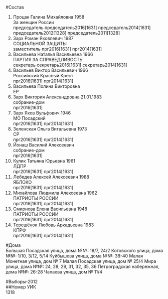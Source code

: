 #Состав  
1. Процак Галина Михайловна 1958  
    За женщин России  
    председатель председатель2016[1631] председатель2014[1631] председатель2012[1328] председатель2011[1328]  
2. Зарх Роман Яковлевич 1987  
    СОЦИАЛЬНОЙ ЗАЩИТЫ  
    заместитель прг2016[1631] прг2014[1631]  
3. Васильева Наталья Васильевна 1966  
    ПАРТИЯ ЗА СПРАВЕДЛИВОСТЬ  
    секретарь секретарь2016[1631] секретарь2014[1631]  
4. Васильев Виктор Васильевич 1966  
    Российский Красный Крест  
    прг2016[1631] прг2014[1631]  
5. Васильева Полина Викторовна  
    ЕР  
6. Зарх Виктория Александровна 21.01.1983  
    собрание-дом  
    прг2016[1631]  
7. Зарх Яков Вульфович 1946  
    МО Посадский  
    прг2016[1631] прг2014[1631]  
8. Зеленская Ольга Витальевна 1973  
    СР  
    прг2016[1631] прг2014[1631]  
9. Йонаш Василий Алексеевич  
    собрание-дом  
    прг2016[1631]  
10. Кулик Татьяна Юрьевна 1961  
    ЛДПР  
    прг2016[1631] прг2014[1631]  
11. Лебедев Алексей Алексеевич 1988  
    ЯБЛОКО  
    прг2016[1631] прг2014[1631]  
12. Михайлова Людмила Алексеевна 1962  
    ПАТРИОТЫ РОССИИ  
    прг2016[1631] прг2014[1631]  
13. Смирнова Елена Васильевна 1948  
    ПАТРИОТЫ РОССИИ  
    прг2016[1631] прг2014[1631]  
14. Терешёнок Любовь Аркадьевна 1983  
    КПРФ  
    прг2016[1631] прг2014[1631]  
  
#Дома  
Большая Посадская улица, дома №№: 18/7, 24/2 Котовского улица, дома №№: 1/10, 3/12, 5/14 Куйбышева улица, дома №№: 38-40 Малая Монетная улица, дом № 7 Малая Посадская улица, дом № 25/4 Мира улица, дома №№: 24, 28, 29, 31, 32, 35, 36 Петроградская набережная, дома №№: 26-28 Чапаева улица, дом № 11/4  
  
#Выборы-2012  
##Номер УИК  
1318  
